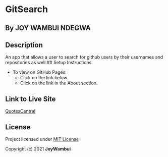 # GitSearch
## By JOY WAMBUI NDEGWA
## Description
 An app that allows a user to search for github users by their usernames and repositories as well.## Setup Instructions
 + To view on GitHub Pages:
   * Click on the link below
   * Click on the link in the About section.
## Link to Live Site
 [ QuotesCentral](https://joywambui.github.io/githubSearch/)
## License
 Project licensed under [MIT License](https://github.com/JoyWambui/githubSearch/blob/master/LICENSE)

 Copyright (c) 2021 **JoyWambui**
